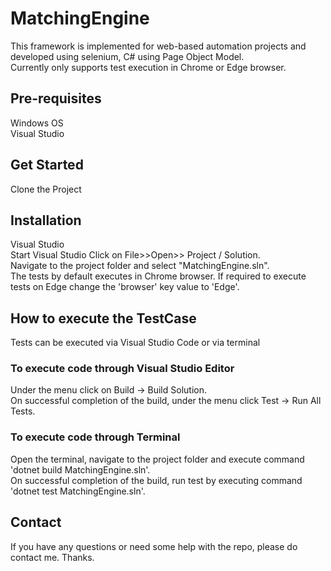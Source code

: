 # MatchingEngine

This framework is implemented for web-based automation projects and developed using selenium, C# using Page Object Model.<br>  Currently only supports test execution in Chrome or Edge browser.
<br>

## Pre-requisites
Windows OS <br>
Visual Studio
<br>

## Get Started
Clone the Project
<br>

## Installation
Visual Studio <br>
Start Visual Studio
Click on File>>Open>> Project / Solution. <br>
Navigate to the project folder and select "MatchingEngine.sln".<br> The tests by default executes in Chrome browser. If required to execute tests on Edge change the 'browser' key value to 'Edge'.
<br>

## How to execute the TestCase
Tests can be executed via Visual Studio Code or via terminal
<br>

### To execute code through Visual Studio Editor 
Under the menu click on Build -> Build Solution. <br> On successful completion of the build, under the menu click Test -> Run All Tests. <br>

### To execute code through Terminal 
Open the terminal, navigate to the project folder and execute command 'dotnet build MatchingEngine.sln'. <br> On successful completion of the build, run test by executing command 'dotnet test MatchingEngine.sln'.

## Contact 
If you have any questions or need some help with the repo, please do contact me. Thanks.
